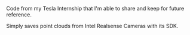 Code from my Tesla Internship that I'm able to share and keep for future reference. 

Simply saves point clouds from Intel Realsense Cameras with its SDK.
